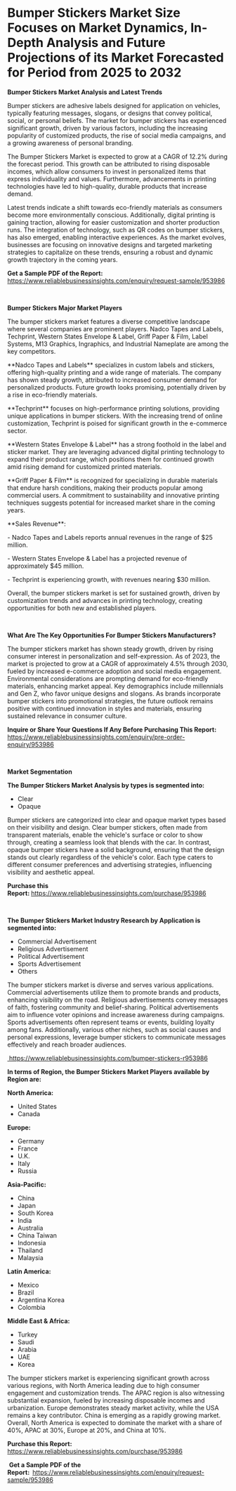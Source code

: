 <p><h1>Bumper Stickers Market Size Focuses on Market Dynamics, In-Depth Analysis and Future Projections of its Market Forecasted for Period from 2025 to 2032</h1></p><p><strong>Bumper Stickers Market Analysis and Latest Trends</strong></p>
<p><p>Bumper stickers are adhesive labels designed for application on vehicles, typically featuring messages, slogans, or designs that convey political, social, or personal beliefs. The market for bumper stickers has experienced significant growth, driven by various factors, including the increasing popularity of customized products, the rise of social media campaigns, and a growing awareness of personal branding.</p><p>The Bumper Stickers Market is expected to grow at a CAGR of 12.2% during the forecast period. This growth can be attributed to rising disposable incomes, which allow consumers to invest in personalized items that express individuality and values. Furthermore, advancements in printing technologies have led to high-quality, durable products that increase demand.</p><p>Latest trends indicate a shift towards eco-friendly materials as consumers become more environmentally conscious. Additionally, digital printing is gaining traction, allowing for easier customization and shorter production runs. The integration of technology, such as QR codes on bumper stickers, has also emerged, enabling interactive experiences. As the market evolves, businesses are focusing on innovative designs and targeted marketing strategies to capitalize on these trends, ensuring a robust and dynamic growth trajectory in the coming years.</p></p>
<p><strong>Get a Sample PDF of the Report:&nbsp;</strong> <a href="https://www.reliablebusinessinsights.com/enquiry/request-sample/953986?utm_campaign=3089&utm_medium=2&utm_source=Github&utm_content=ia&utm_term=18042025&utm_id=bumper-stickers">https://www.reliablebusinessinsights.com/enquiry/request-sample/953986</a></p>
<p>&nbsp;</p>
<p><strong>Bumper Stickers Major Market Players</strong></p>
<p><p>The bumper stickers market features a diverse competitive landscape where several companies are prominent players. Nadco Tapes and Labels, Techprint, Western States Envelope & Label, Griff Paper & Film, Label Systems, M13 Graphics, Ingraphics, and Industrial Nameplate are among the key competitors.</p><p>**Nadco Tapes and Labels** specializes in custom labels and stickers, offering high-quality printing and a wide range of materials. The company has shown steady growth, attributed to increased consumer demand for personalized products. Future growth looks promising, potentially driven by a rise in eco-friendly materials.</p><p>**Techprint** focuses on high-performance printing solutions, providing unique applications in bumper stickers. With the increasing trend of online customization, Techprint is poised for significant growth in the e-commerce sector.</p><p>**Western States Envelope & Label** has a strong foothold in the label and sticker market. They are leveraging advanced digital printing technology to expand their product range, which positions them for continued growth amid rising demand for customized printed materials.</p><p>**Griff Paper & Film** is recognized for specializing in durable materials that endure harsh conditions, making their products popular among commercial users. A commitment to sustainability and innovative printing techniques suggests potential for increased market share in the coming years.</p><p>**Sales Revenue**: </p><p>- Nadco Tapes and Labels reports annual revenues in the range of $25 million.</p><p>- Western States Envelope & Label has a projected revenue of approximately $45 million.</p><p>- Techprint is experiencing growth, with revenues nearing $30 million.</p><p>Overall, the bumper stickers market is set for sustained growth, driven by customization trends and advances in printing technology, creating opportunities for both new and established players.</p></p>
<p>&nbsp;</p>
<p><strong>What Are The Key Opportunities For Bumper Stickers Manufacturers?</strong></p>
<p><p>The bumper stickers market has shown steady growth, driven by rising consumer interest in personalization and self-expression. As of 2023, the market is projected to grow at a CAGR of approximately 4.5% through 2030, fueled by increased e-commerce adoption and social media engagement. Environmental considerations are prompting demand for eco-friendly materials, enhancing market appeal. Key demographics include millennials and Gen Z, who favor unique designs and slogans. As brands incorporate bumper stickers into promotional strategies, the future outlook remains positive with continued innovation in styles and materials, ensuring sustained relevance in consumer culture.</p></p>
<p><strong>Inquire or Share Your Questions If Any Before Purchasing This Report:</strong> <a href="https://www.reliablebusinessinsights.com/enquiry/pre-order-enquiry/953986?utm_campaign=3089&utm_medium=2&utm_source=Github&utm_content=ia&utm_term=18042025&utm_id=bumper-stickers">https://www.reliablebusinessinsights.com/enquiry/pre-order-enquiry/953986</a></p>
<p>&nbsp;</p>
<p><strong>Market Segmentation</strong></p>
<p><strong>The Bumper Stickers Market Analysis by types is segmented into:</strong></p>
<p><ul><li>Clear</li><li>Opaque</li></ul></p>
<p><p>Bumper stickers are categorized into clear and opaque market types based on their visibility and design. Clear bumper stickers, often made from transparent materials, enable the vehicle's surface or color to show through, creating a seamless look that blends with the car. In contrast, opaque bumper stickers have a solid background, ensuring that the design stands out clearly regardless of the vehicle's color. Each type caters to different consumer preferences and advertising strategies, influencing visibility and aesthetic appeal.</p></p>
<p><strong>Purchase this Report:&nbsp;</strong><a href="https://www.reliablebusinessinsights.com/purchase/953986?utm_campaign=3089&utm_medium=2&utm_source=Github&utm_content=ia&utm_term=18042025&utm_id=bumper-stickers">https://www.reliablebusinessinsights.com/purchase/953986</a></p>
<p>&nbsp;</p>
<p><strong>The Bumper Stickers Market Industry Research by Application is segmented into:</strong></p>
<p><ul><li>Commercial Advertisement</li><li>Religious Advertisement</li><li>Political Advertisement</li><li>Sports Advertisement</li><li>Others</li></ul></p>
<p><p>The bumper stickers market is diverse and serves various applications. Commercial advertisements utilize them to promote brands and products, enhancing visibility on the road. Religious advertisements convey messages of faith, fostering community and belief-sharing. Political advertisements aim to influence voter opinions and increase awareness during campaigns. Sports advertisements often represent teams or events, building loyalty among fans. Additionally, various other niches, such as social causes and personal expressions, leverage bumper stickers to communicate messages effectively and reach broader audiences.</p></p>
<p><a href="https://www.reliablebusinessinsights.com/bumper-stickers-r953986?utm_campaign=3089&utm_medium=2&utm_source=Github&utm_content=ia&utm_term=18042025&utm_id=bumper-stickers">&nbsp;https://www.reliablebusinessinsights.com/bumper-stickers-r953986</a></p>
<p><strong>In terms of Region, the Bumper Stickers Market Players available by Region are:</strong></p>
<p>
    <p> <strong> North America: </strong>
        <ul>
            <li>United States</li>
            <li>Canada</li>
        </ul>
        </p> 
    <p> <strong> Europe: </strong>
        <ul>
            <li>Germany</li>
            <li>France</li>
            <li>U.K.</li>
            <li>Italy</li>
            <li>Russia</li>
        </ul>
        </p> 
    <p> <strong> Asia-Pacific: </strong>
        <ul>
            <li>China</li>
            <li>Japan</li>
            <li>South Korea</li>
            <li>India</li>
            <li>Australia</li>
            <li>China Taiwan</li>
            <li>Indonesia</li>
            <li>Thailand</li>
            <li>Malaysia</li>
        </ul>
        </p> 
    <p> <strong> Latin America: </strong>
        <ul>
            <li>Mexico</li>
            <li>Brazil</li>
            <li>Argentina Korea</li>
            <li>Colombia</li>
        </ul>
        </p> 
    <p> <strong> Middle East & Africa: </strong>
        <ul>
            <li>Turkey</li>
            <li>Saudi</li>
            <li>Arabia</li>
            <li>UAE</li>
            <li>Korea</li>
        </ul>
    </p>
    </p>
<p><p>The bumper stickers market is experiencing significant growth across various regions, with North America leading due to high consumer engagement and customization trends. The APAC region is also witnessing substantial expansion, fueled by increasing disposable incomes and urbanization. Europe demonstrates steady market activity, while the USA remains a key contributor. China is emerging as a rapidly growing market. Overall, North America is expected to dominate the market with a share of 40%, APAC at 30%, Europe at 20%, and China at 10%.</p></p>
<p><strong>Purchase this Report: </strong><a href="https://www.reliablebusinessinsights.com/purchase/953986?utm_campaign=3089&utm_medium=2&utm_source=Github&utm_content=ia&utm_term=18042025&utm_id=bumper-stickers">https://www.reliablebusinessinsights.com/purchase/953986</a></p>
<p>&nbsp;<strong>Get a Sample PDF of the Report:&nbsp;&nbsp;</strong><a href="https://www.reliablebusinessinsights.com/enquiry/request-sample/953986?utm_campaign=3089&utm_medium=2&utm_source=Github&utm_content=ia&utm_term=18042025&utm_id=bumper-stickers">https://www.reliablebusinessinsights.com/enquiry/request-sample/953986</a></p>
<p><strong></strong></p>
<p><p></p><p></p><p></p></p>